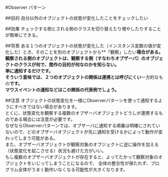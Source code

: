 #Observer パターン

##目的
自分以外のオブジェクトの状態が変化したことをチェックしたい

##効果
チェックする側とされる側のクラスを切り替えたり増やしたりすることが簡単にできる。

##背景
ある１つのオブジェクトの状態が変化した（インスタンス変数の値が変化した）とき、そのことを別のオブジェクトから**「観察」したい**場合がある。  
観察される側のオブジェクトは、観察する側（すなわちオブザーバ）のオブジェクトのクラスが何で、間作の目的が何なのかを知らない。  
単に通知するだけです。  
そういう意味では、２つのオブジェクトの関係は連携とは呼びにくい**一方的なもの**です。  
**マウスイベントの通知**などはこの関係の代表例でしょう。**  

##注意
オブジェクトの状態変化を一様にObserverパターンを使って通知するようにすべきではない場合があります。  
とくに、状態変化を観察する複数のオブザーバオブジェクトどうしが連携するものである場合には注意が必要です。  
なぜならObserverパターンでは、オブザーバに通知する順番は明確にされていないので、どのオブザーバオブジェクトが先に通知を受けるかによって動作が変わってしまう可能がある。  
また、オブザーバオブジェクトが観察対象のオブジェクトに逆に操作を加える（状態変化を起こさせる）状況も避けた方がいい。  
もし複数のオブザーバオブジェクトが存在すると、よってたかって観察対象のオブジェクトをいじってしまうことになるので、
全体の整合性が保たれず、プログラム全体がうまく動作いなくなる可能性が大きくなります。
